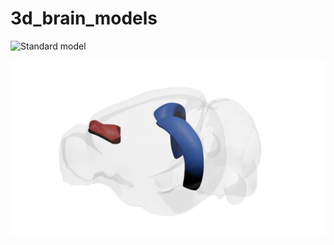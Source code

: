 # 3d_brain_models

![Standard model](./pfc-ca1-flow.png)

![With light emission](./pfc-ca1_full.png)
